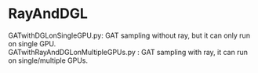 # RayAndDGL
GATwithDGLonSingleGPU.py: GAT sampling without ray, but it can only run on single GPU.  
GATwithRayAndDGLonMultipleGPUs.py : GAT sampling with ray, it can run on single/multiple GPUs.
